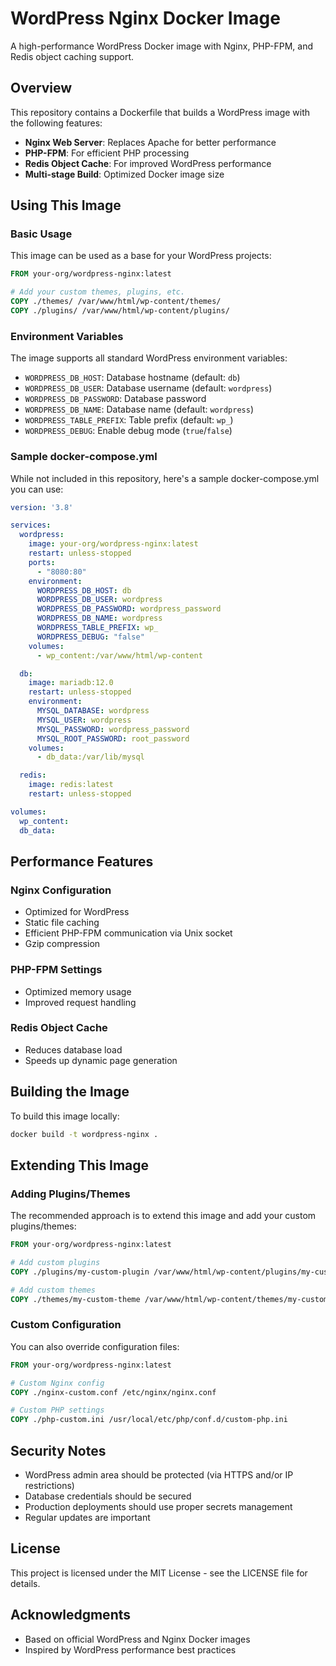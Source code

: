 # WordPress Nginx Docker Image

A high-performance WordPress Docker image with Nginx, PHP-FPM, and Redis object caching support.

## Overview

This repository contains a Dockerfile that builds a WordPress image with the following features:

- **Nginx Web Server**: Replaces Apache for better performance
- **PHP-FPM**: For efficient PHP processing
- **Redis Object Cache**: For improved WordPress performance
- **Multi-stage Build**: Optimized Docker image size

## Using This Image

### Basic Usage

This image can be used as a base for your WordPress projects:

```dockerfile
FROM your-org/wordpress-nginx:latest

# Add your custom themes, plugins, etc.
COPY ./themes/ /var/www/html/wp-content/themes/
COPY ./plugins/ /var/www/html/wp-content/plugins/
```

### Environment Variables

The image supports all standard WordPress environment variables:

- `WORDPRESS_DB_HOST`: Database hostname (default: `db`)
- `WORDPRESS_DB_USER`: Database username (default: `wordpress`)
- `WORDPRESS_DB_PASSWORD`: Database password
- `WORDPRESS_DB_NAME`: Database name (default: `wordpress`)
- `WORDPRESS_TABLE_PREFIX`: Table prefix (default: `wp_`)
- `WORDPRESS_DEBUG`: Enable debug mode (`true`/`false`)

### Sample docker-compose.yml

While not included in this repository, here's a sample docker-compose.yml you can use:

```yaml
version: '3.8'

services:
  wordpress:
    image: your-org/wordpress-nginx:latest
    restart: unless-stopped
    ports:
      - "8080:80"
    environment:
      WORDPRESS_DB_HOST: db
      WORDPRESS_DB_USER: wordpress
      WORDPRESS_DB_PASSWORD: wordpress_password
      WORDPRESS_DB_NAME: wordpress
      WORDPRESS_TABLE_PREFIX: wp_
      WORDPRESS_DEBUG: "false"
    volumes:
      - wp_content:/var/www/html/wp-content

  db:
    image: mariadb:12.0
    restart: unless-stopped
    environment:
      MYSQL_DATABASE: wordpress
      MYSQL_USER: wordpress
      MYSQL_PASSWORD: wordpress_password
      MYSQL_ROOT_PASSWORD: root_password
    volumes:
      - db_data:/var/lib/mysql

  redis:
    image: redis:latest
    restart: unless-stopped

volumes:
  wp_content:
  db_data:
```

## Performance Features

### Nginx Configuration

- Optimized for WordPress
- Static file caching
- Efficient PHP-FPM communication via Unix socket
- Gzip compression

### PHP-FPM Settings

- Optimized memory usage
- Improved request handling

### Redis Object Cache

- Reduces database load
- Speeds up dynamic page generation

## Building the Image

To build this image locally:

```bash
docker build -t wordpress-nginx .
```

## Extending This Image

### Adding Plugins/Themes

The recommended approach is to extend this image and add your custom plugins/themes:

```dockerfile
FROM your-org/wordpress-nginx:latest

# Add custom plugins
COPY ./plugins/my-custom-plugin /var/www/html/wp-content/plugins/my-custom-plugin

# Add custom themes
COPY ./themes/my-custom-theme /var/www/html/wp-content/themes/my-custom-theme
```

### Custom Configuration

You can also override configuration files:

```dockerfile
FROM your-org/wordpress-nginx:latest

# Custom Nginx config
COPY ./nginx-custom.conf /etc/nginx/nginx.conf

# Custom PHP settings
COPY ./php-custom.ini /usr/local/etc/php/conf.d/custom-php.ini
```

## Security Notes

- WordPress admin area should be protected (via HTTPS and/or IP restrictions)
- Database credentials should be secured
- Production deployments should use proper secrets management
- Regular updates are important

## License

This project is licensed under the MIT License - see the LICENSE file for details.

## Acknowledgments

- Based on official WordPress and Nginx Docker images
- Inspired by WordPress performance best practices
